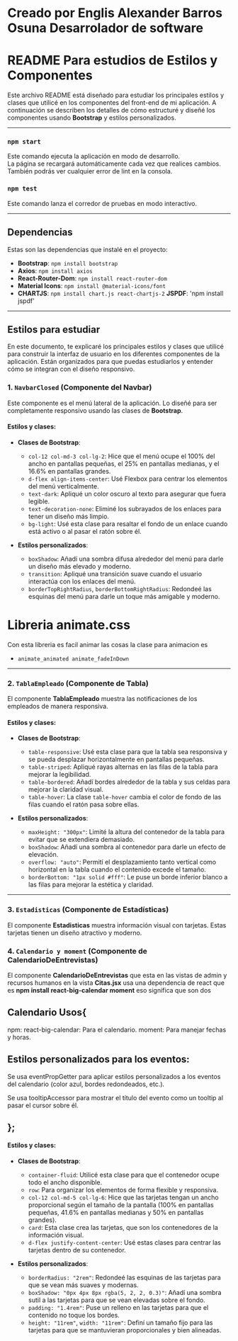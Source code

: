 # Creado por Englis Alexander Barros Osuna Desarrolador de software
# README Para estudios de Estilos y Componentes

Este archivo README está diseñado para estudiar los principales estilos y clases que utilicé en los componentes del front-end de mi aplicación. A continuación se describen los detalles de cómo estructuré y diseñé los componentes usando **Bootstrap** y estilos personalizados.

---

### `npm start`
Este comando ejecuta la aplicación en modo de desarrollo.\
La página se recargará automáticamente cada vez que realices cambios.\
También podrás ver cualquier error de lint en la consola.

### `npm test`

Este comando lanza el corredor de pruebas en modo interactivo.

---

## Dependencias

Estas son las dependencias que instalé en el proyecto:

- **Bootstrap**: `npm install bootstrap`
- **Axios**: `npm install axios`
- **React-Router-Dom**: `npm install react-router-dom`
- **Material Icons**: `npm install @material-icons/font`
- **CHARTJS**: `npm install chart.js react-chartjs-2`
  **JSPDF**: 'npm install jspdf'


---

## Estilos para estudiar

En este documento, te explicaré los principales estilos y clases que utilicé para construir la interfaz de usuario en los diferentes componentes de la aplicación. Están organizados para que puedas estudiarlos y entender cómo se integran con el diseño responsivo.

### 1. `NavbarClosed` (Componente del Navbar)

Este componente es el menú lateral de la aplicación. Lo diseñé para ser completamente responsivo usando las clases de **Bootstrap**.

#### Estilos y clases:

- **Clases de Bootstrap**:
  - `col-12 col-md-3 col-lg-2`: Hice que el menú ocupe el 100% del ancho en pantallas pequeñas, el 25% en pantallas medianas, y el 16.6% en pantallas grandes.
  - `d-flex align-items-center`: Usé Flexbox para centrar los elementos del menú verticalmente.
  - `text-dark`: Apliqué un color oscuro al texto para asegurar que fuera legible.
  - `text-decoration-none`: Eliminé los subrayados de los enlaces para tener un diseño más limpio.
  - `bg-light`: Usé esta clase para resaltar el fondo de un enlace cuando está activo o al pasar el ratón sobre él.

- **Estilos personalizados**:
  - `boxShadow`: Añadí una sombra difusa alrededor del menú para darle un diseño más elevado y moderno.
  - `transition`: Apliqué una transición suave cuando el usuario interactúa con los enlaces del menú.
  - `borderTopRightRadius`, `borderBottomRightRadius`: Redondeé las esquinas del menú para darle un toque más amigable y moderno.

# Libreria animate.css
Con esta libreria es facil animar las cosas la clase para animacion es
 - `animate_animated animate_fadeInDown` 

---

### 2. `TablaEmpleado` (Componente de Tabla)

El componente **TablaEmpleado** muestra las notificaciones de los empleados de manera responsiva.

#### Estilos y clases:

- **Clases de Bootstrap**:
  - `table-responsive`: Usé esta clase para que la tabla sea responsiva y se pueda desplazar horizontalmente en pantallas pequeñas.
  - `table-striped`: Apliqué rayas alternas en las filas de la tabla para mejorar la legibilidad.
  - `table-bordered`: Añadí bordes alrededor de la tabla y sus celdas para mejorar la claridad visual.
  - `table-hover`: La clase `table-hover` cambia el color de fondo de las filas cuando el ratón pasa sobre ellas.

- **Estilos personalizados**:
  - `maxHeight: "300px"`: Limité la altura del contenedor de la tabla para evitar que se extendiera demasiado.
  - `boxShadow`: Añadí una sombra al contenedor para darle un efecto de elevación.
  - `overflow: "auto"`: Permití el desplazamiento tanto vertical como horizontal en la tabla cuando el contenido excede el tamaño.
  - `borderBottom: "1px solid #fff"`: Le puse un borde inferior blanco a las filas para mejorar la estética y claridad.

---

### 3. `Estadisticas` (Componente de Estadísticas)

El componente **Estadisticas** muestra información visual con tarjetas. Estas tarjetas tienen un diseño atractivo y moderno.


### 4. `Calendario y moment` (Componente de CalendarioDeEntrevistas)
El componente **CalendarioDeEntrevistas** que esta en las vistas de admin y recursos humanos en la vista **Citas.jsx** usa una dependencia de react que es **npm install react-big-calendar moment** eso significa que son dos 

## Calendario Usos{
  npm: 
  react-big-calendar: Para el calendario.
  moment: Para manejar fechas y horas.

  ## Estilos personalizados para los eventos:

  Se usa eventPropGetter para aplicar estilos personalizados a los eventos del calendario (color azul, bordes redondeados, etc.).

  Se usa tooltipAccessor para mostrar el título del evento como un tooltip al pasar el cursor sobre él.
   
## };


#### Estilos y clases:

- **Clases de Bootstrap**:
  - `container-fluid`: Utilicé esta clase para que el contenedor ocupe todo el ancho disponible.
  - `row`: Para organizar los elementos de forma flexible y responsiva.
  - `col-12 col-md-5 col-lg-6`: Hice que las tarjetas tengan un ancho proporcional según el tamaño de la pantalla (100% en pantallas pequeñas, 41.6% en pantallas medianas y 50% en pantallas grandes).
  - `card`: Esta clase crea las tarjetas, que son los contenedores de la información visual.
  - `d-flex justify-content-center`: Usé estas clases para centrar las tarjetas dentro de su contenedor.

- **Estilos personalizados**:
  - `borderRadius: "2rem"`: Redondeé las esquinas de las tarjetas para que se vean más suaves y modernas.
  - `boxShadow: "0px 4px 8px rgba(5, 2, 2, 0.3)"`: Añadí una sombra sutil a las tarjetas para que se vean elevadas sobre el fondo.
  - `padding: "1.4rem"`: Puse un relleno en las tarjetas para que el contenido no toque los bordes.
  - `height: "11rem"`, `width: "11rem"`: Definí un tamaño fijo para las tarjetas para que se mantuvieran proporcionales y bien alineadas.


